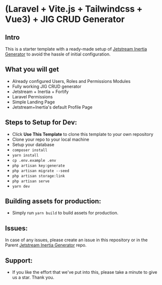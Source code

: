# (Laravel + Vite.js + Tailwindcss + Vue3) + JIG CRUD Generator
## Intro
This is a starter template with a ready-made setup of [Jetstream Inertia Generator](https://github.com/coolsam726/jetstream-inertia-generator) to avoid the hassle of initial configuration.

## What you will get
* Already configured Users, Roles and Permissions Modules
* Fully working JIG CRUD generator
* Jetstream + Inertia + Fortify
* Laravel Permissions
* Simple Landing Page
* Jetstream+Inertia's default Profile Page

## Steps to Setup for Dev:
* Click **Use This Template** to clone this template to your own repository
* Clone your repo to your local machine
* Setup your database
* `composer install`
* `yarn install`
* `cp .env.example .env`
* `php artisan key:generate`
* `php artisan migrate --seed`
* `php artisan storage:link`
* `php artisan serve`
* `yarn dev`

## Building assets for production:
* Simply run `yarn build` to build assets for production.

## Issues:
In case of any issues, please create an issue in this repository or in the Parent [Jetstream Inertia Generator](https://github.com/coolsam726/jetstream-inertia-generator) repo.

## Support:
* If you like the effort that we've put into this, please take a minute to give us a star. Thank you.
